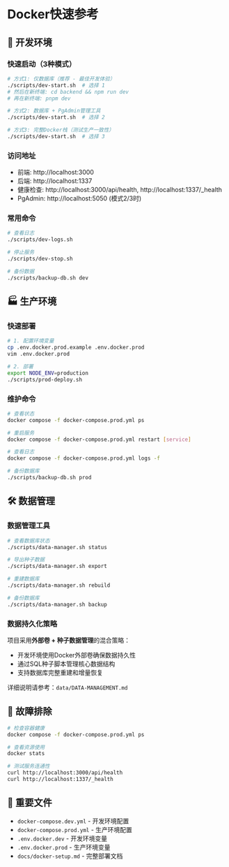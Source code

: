 # Docker快速参考

## 🚀 开发环境

### 快速启动（3种模式）
```bash
# 方式1: 仅数据库（推荐 - 最佳开发体验）
./scripts/dev-start.sh  # 选择 1
# 然后在新终端: cd backend && npm run dev
# 再在新终端: pnpm dev

# 方式2: 数据库 + PgAdmin管理工具  
./scripts/dev-start.sh  # 选择 2

# 方式3: 完整Docker栈（测试生产一致性）
./scripts/dev-start.sh  # 选择 3
```

### 访问地址
- 前端: http://localhost:3000
- 后端: http://localhost:1337  
- 健康检查: http://localhost:3000/api/health, http://localhost:1337/_health
- PgAdmin: http://localhost:5050 (模式2/3时)

### 常用命令
```bash
# 查看日志
./scripts/dev-logs.sh

# 停止服务
./scripts/dev-stop.sh

# 备份数据
./scripts/backup-db.sh dev
```

## 🏭 生产环境

### 快速部署
```bash
# 1. 配置环境变量
cp .env.docker.prod.example .env.docker.prod
vim .env.docker.prod

# 2. 部署
export NODE_ENV=production
./scripts/prod-deploy.sh
```

### 维护命令
```bash
# 查看状态
docker compose -f docker-compose.prod.yml ps

# 重启服务
docker compose -f docker-compose.prod.yml restart [service]

# 查看日志
docker compose -f docker-compose.prod.yml logs -f

# 备份数据库
./scripts/backup-db.sh prod
```

## 🛠️ 数据管理

### 数据管理工具
```bash
# 查看数据库状态
./scripts/data-manager.sh status

# 导出种子数据
./scripts/data-manager.sh export

# 重建数据库
./scripts/data-manager.sh rebuild

# 备份数据库
./scripts/data-manager.sh backup
```

### 数据持久化策略
项目采用**外部卷 + 种子数据管理**的混合策略：
- 开发环境使用Docker外部卷确保数据持久性
- 通过SQL种子脚本管理核心数据结构
- 支持数据库完整重建和增量恢复

详细说明请参考：`data/DATA-MANAGEMENT.md`

## 🔧 故障排除

```bash
# 检查容器健康
docker compose -f docker-compose.prod.yml ps

# 查看资源使用
docker stats

# 测试服务连通性
curl http://localhost:3000/api/health
curl http://localhost:1337/_health
```

## 📁 重要文件

- `docker-compose.dev.yml` - 开发环境配置
- `docker-compose.prod.yml` - 生产环境配置  
- `.env.docker.dev` - 开发环境变量
- `.env.docker.prod` - 生产环境变量
- `docs/docker-setup.md` - 完整部署文档